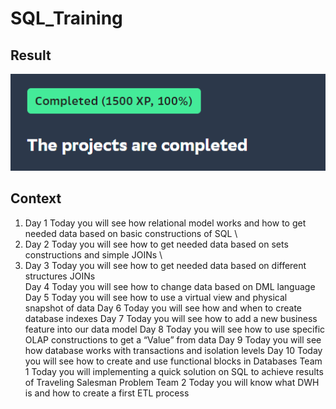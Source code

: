 # SQL_Training

## Result
![Result](./images/Result.png)

## Context

1. Day 1
  Today you will see how relational model works and how to get needed data based on basic constructions of SQL \
2. Day 2
  Today you will see how to get needed data based on sets constructions and simple JOINs \
3. Day 3
  Today you will see how to get needed data based on different structures JOINs \
Day 4
  Today you will see how to change data based on DML language \
Day 5
  Today you will see how to use a virtual view and physical snapshot of data
Day 6
  Today you will see how and when to create database indexes
Day 7
  Today you will see how to add a new business feature into our data model
Day 8
  Today you will see how to use specific OLAP constructions to get a “Value” from data
Day 9
  Today you will see how database works with transactions and isolation levels
Day 10
  Today you will see how to create and use functional blocks in Databases
Team 1
  Today you will implementing a quick solution on SQL to achieve results of Traveling Salesman Problem
Team 2
  Today you will know what DWH is and how to create a first ETL process
